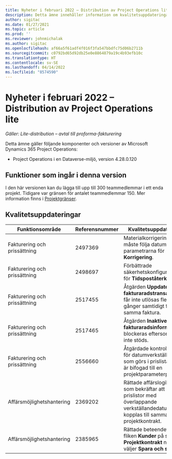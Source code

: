 ```yaml
---
title: Nyheter i februari 2022 – Distribution av Project Operations lite
description: Detta ämne innehåller information om kvalitetsuppdateringarna som är tillgängliga i distributionsversionen av Project Operations Lite för februari 2022.
author: sigitac
ms.date: 01/27/2021
ms.topic: article
ms.prod: ''
ms.reviewer: johnmichalak
ms.author: sigitac
ms.openlocfilehash: af66a5f61adf4f016f3fa547bbdfc75d06b2711b
ms.sourcegitcommit: c0792bd65d92db25e0e8864879a19c4b93efb10c
ms.translationtype: HT
ms.contentlocale: sv-SE
ms.lasthandoff: 04/14/2022
ms.locfileid: "8574590"
---
```

# <a name="whats-new-february-2022---project-operations-lite-deployment"></a>Nyheter i februari 2022 – Distribution av Project Operations lite

_Gäller: Lite-distribution – avtal till proforma-fakturering_

Detta ämne gäller följande komponenter och versioner av Microsoft Dynamics 365 Project Operations:

- Project Operations i en Dataverse-miljö, version 4.28.0.120

## <a name="features-included-in-this-release"></a>Funktioner som ingår i denna version

I den här versionen kan du lägga till upp till 300 teammedlemmar i ett enda projekt. Tidigare var gränsen för antalet teammedlemmar 150. Mer information finns i [Projektgränser](../../project-management/create-wbs.md#project-limitations).

## <a name="quality-updates"></a>Kvalitetsuppdateringar

| Funktionsområde | Referensnummer | Kvalitetsuppdatering |
| --- | --- | --- |
| Fakturering och prissättning | 2497369 | Materialkorrigeringen måste följa datumvärdet i parametrarna för **Korrigering**. |
| Fakturering och prissättning | 2498697 | Förbättrade säkerhetskonfigurationen för **Tidspoståterkallelse**. |
| Fakturering och prissättning | 2517455 | Åtgärden **Uppdaterad fakturaradstransaktion** får inte utlösas flera gånger samtidigt för samma faktura. |
| Fakturering och prissättning | 2517465 | Åtgärden **Inaktivera fakturaradsinformation** blockeras eftersom den inte stöds. |
| Fakturering och prissättning | 2556660 | Åtgärdade kontrollerna för datumverkställning som görs i prislistan som är bifogad till en projektparameterpost. |
|   Affärsmöjlighetshantering | 2369202 | Rättade affärslogiken som bekräftar att prislistor med överlappande verkställandedatum kan kopplas till samma projektkontrakt. |
|   Affärsmöjlighetshantering | 2385965 | Rättade beteendet på fliken **Kunder** på sidan **Projektkontrakt** när du väljer **Spara och stänga**. |
